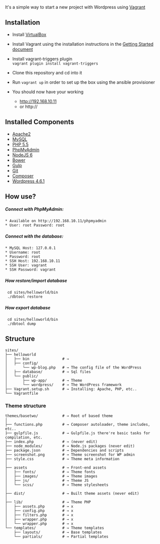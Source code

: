 It's a simple way to start a new project with Wordpress using [Vagrant](https://www.vagrantup.com/)

## Installation

* Install [VirtualBox](https://www.virtualbox.org/)

* Install Vagrant using the installation instructions in the [Getting Started document](https://www.vagrantup.com/docs/getting-started/)

* Install vagrant-triggers plugin <br/>`vagrant plugin install vagrant-triggers` 

* Clone this repository and cd into it

* Run ```vagrant up``` in order to set up the box using the ansible provisioner

* You should now have your working 
  * http://192.168.10.11
  * or http://
  
 
## Installed Components

* [Apache2](http://nginx.org)
* [MySQL](http://dev.mysql.com/downloads/mysql/)
* [PHP 5.5](http://www.php.net/)
* [PhpMyAdmin](https://www.phpmyadmin.net/)
* [NodeJS 6](https://nodejs.org)
* [Bower](https://bower.io/)
* [Gulp](http://gulpjs.com/)
* [Git](http://git-scm.com/)
* [Composer](https://getcomposer.org/)
* [Wordpress 4.6.1](https://wordpress.org/)
  
  
## How use?

##### Connect with PhpMyAdmin:
  
    * Available on http://192.168.10.11/phpmyadmin
    * User: root Password: root
  
##### Connect with the database:
    
    * MySQL Host: 127.0.0.1
    * Username: root
    * Password: root
    * SSH Host: 192.168.10.11
    * SSH User: vagrant
    * SSH Password: vagrant
    
##### How restore/import database

```shell
 cd sites/helloworld/bin
 ./dbtool restore
```
    
##### How export database

```shell
 cd sites/helloworld/bin
 ./dbtool dump
```
 

## Structure

```shell
sites/                     
├── helloworld            
│   ├── bin               # → 
│   ├── config/           
│       └── wp-blog.php   # → The config file of the WordPress    
│   ├── database/         # → Sql files
│   └── public/            
│       ├── wp-app/       # → Theme
│       └── wordpress/    # → The WordPress framework
├── Vagrant.setup.sh      # → Installing: Apache, PHP, etc.. 
└── Vagrantfile           
```

### Theme structure

```shell
themes/basetwo/           # → Root of based theme
│
├── functions.php         # → Composer autoloader, theme includes, etc..
├── gulpfile.js           # → Gulpfile.js there're basic tasks for compilation, etc.
├── index.php             # → (never edit)
├── node_modules/         # → Node.js packages (never edit)
├── package.json          # → Dependencies and scripts
├── screenshot.png        # → Theme screenshot for WP admin
├── style.css             # → Theme meta information
│
├── assets                # → Front-end assets
│   ├── fonts/            # → Theme fonts
│   ├── images/           # → Theme images
│   ├── js/               # → Theme JS
│   └── scss/             # → Theme stylesheets
│
├── dist/                 # → Built theme assets (never edit)
│
├── lib/                  # → Theme PHP
│   ├── assets.php        # → x
│   ├── config.php        # → x
│   ├── filters.php       # → x
│   ├── wrapper.php       # → x
│   └── wrapper.php       # → x
└── templates/            # → Theme templates
    ├── layouts/          # → Base templates
    └── partials/         # → Partial templates

```

